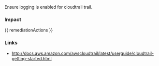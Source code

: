 
Ensure logging is enabled for cloudtrail trail.

### Impact
<!-- Add Impact here -->

<!-- DO NOT CHANGE -->
{{ remediationActions }}

### Links
- http://docs.aws.amazon.com/awscloudtrail/latest/userguide/cloudtrail-getting-started.html


